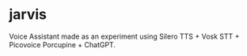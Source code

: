 # jarvis
Voice Assistant made as an experiment using Silero TTS + Vosk STT + Picovoice Porcupine + ChatGPT.
